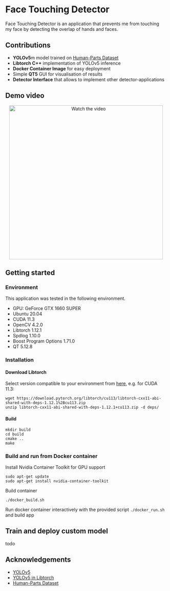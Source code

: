 # Face Touching Detector

Face Touching Detector is an application that prevents me from touching my face by detecting the overlap of hands and faces.

## Contributions

* **YOLOv5**m model trained on [Human-Parts Dataset](https://github.com/xiaojie1017/Human-Parts.git)
* **Libtorch C++** implementation of YOLOv5 inference
* **Docker Container Image** for easy deployment
* Simple **QT5** GUI for visualisation of results
* **Detector Interface** that allows to implement other detector-applications

## Demo video

<div style="text-align: center;">
<a href="https://www.youtube.com/watch?feature=player_embedded&v=oIkSHqMhEus" target="_blank">
 <img src="https://img.youtube.com/vi/oIkSHqMhEus/0.jpg" alt="Watch the video" width="480" />
</a>
</div>

## Getting started

### Environment

This application was tested in the following environment.

* GPU: GeForce GTX 1660 SUPER
* Ubuntu 20.04
* CUDA 11.3
* OpenCV 4.2.0
* Libtorch 1.12.1
* Spdlog 1.10.0
* Boost Program Options 1.71.0
* QT 5.12.8

### Installation
#### Download Libtorch

Select version compatible to your environment from [here](https://pytorch.org/get-started/locally/), e.g. for CUDA 11.3:

    wget https://download.pytorch.org/libtorch/cu113/libtorch-cxx11-abi-shared-with-deps-1.12.1%2Bcu113.zip
    unzip libtorch-cxx11-abi-shared-with-deps-1.12.1+cu113.zip -d deps/

#### Build

    mkdir build 
    cd build
    cmake ..
    make

### Build and run from Docker container

Install Nvidia Container Toolkit for GPU support

    sudo apt-get update
    sudo apt-get install nvidia-container-toolkit

Build container

    ./docker_build.sh

Run docker container interactively with the provided script ```./docker_run.sh``` and build app

## Train and deploy custom model

todo

## Acknowledgements

* [YOLOv5](https://github.com/ultralytics/yolov5)
* [YOLOv5 in Libtorch](https://github.com/Nebula4869/YOLOv5-LibTorch/) 
* [Human-Parts Dataset](https://github.com/xiaojie1017/Human-Parts.git)